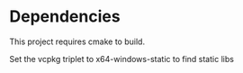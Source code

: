 

# Dependencies

This project requires cmake to build. 

Set the vcpkg triplet to x64-windows-static to find static libs

